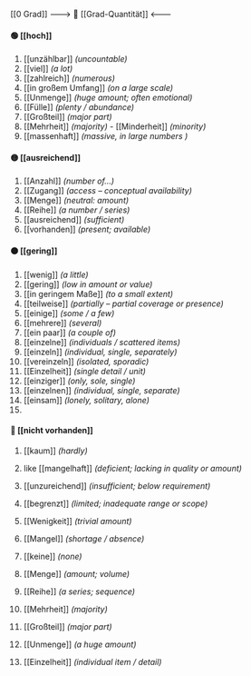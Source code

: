 [[0 Grad]]
---> 🧮 [[Grad-Quantität]] <---
#### 🟢 [[hoch]] 
1) [[unzählbar]] *(uncountable)*
2) [[viel]] *(a lot)*
3) [[zahlreich]] *(numerous)*
4) [[in großem Umfang]] *(on a large scale)*
5) [[Unmenge]] *(huge amount; often emotional)*
6) [[Fülle]] *(plenty / abundance)*
7) [[Großteil]] *(major part)*
8) [[Mehrheit]] *(majority)*  - [[Minderheit]] *(minority)*
9) [[massenhaft]] *(massive, in large numbers  )*
#### 🟡 [[ausreichend]] 
1) [[Anzahl]] *(number of…)*  
2) [[Zugang]] *(access – conceptual availability)*
3) [[Menge]] *(neutral: amount)*
4) [[Reihe]] *(a number / series)*
5) [[ausreichend]] *(sufficient)*
6) [[vorhanden]] *(present; available)*
#### 🟠 [[gering]] 
1) [[wenig]] *(a little)*
2) [[gering]] *(low in amount or value)*
3) [[in geringem Maße]] *(to a small extent)*
4) [[teilweise]] *(partially – partial coverage or presence)*
5) [[einige]] *(some / a few)*
6) [[mehrere]] *(several)*
7) [[ein paar]] *(a couple of)*
8) [[einzelne]] *(individuals / scattered items)*
9) [[einzeln]] *(individual, single, separately)*
10) [[vereinzeln]] *(isolated, sporadic)*
11) [[Einzelheit]] *(single detail / unit)*
12) [[einziger]] *(only, sole, single)*
13) [[einzelnen]] *(individual, single, separate)*
14) [[einsam]] *(lonely, solitary, alone)*
15) 
#### 🔴 [[nicht vorhanden]]
1) [[kaum]] *(hardly)*
2) like [[mangelhaft]] *(deficient; lacking in quality or amount)*
3) [[unzureichend]] *(insufficient; below requirement)*
4) [[begrenzt]] *(limited; inadequate range or scope)*
5) [[Wenigkeit]] *(trivial amount)*
6) [[Mangel]] *(shortage / absence)*
7) [[keine]] *(none)*


8) [[Menge]] *(amount; volume)*  
9) [[Reihe]] *(a series; sequence)*  
10) [[Mehrheit]] *(majority)*  
11) [[Großteil]] *(major part)*  
12) [[Unmenge]] *(a huge amount)*  
13) [[Einzelheit]] *(individual item / detail)*
